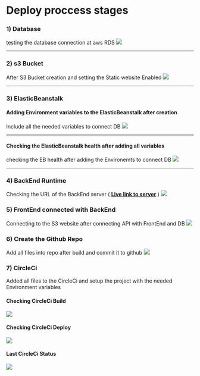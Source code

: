 # Deploy proccess stages

### 1) Database
testing the database connection at aws RDS
[![](https://burham.ml/snp/01.png)](https://burham.ml/snp/01.png)

----

### 2) s3 Bucket
After S3 Bucket creation and setting the Static website Enabled
[![](https://burham.ml/snp/02.png)](https://burham.ml/snp/02.png)

----

### 3) ElasticBeanstalk
#### Adding Environment variables to the ElasticBeanstalk after creation
Include all the needed variables to connect DB
[![](https://burham.ml/snp/03.png)](https://burham.ml/snp/03.png)

----

#### Checking the ElasticBeanstalk health after adding all variables
checking the EB health after adding the Environemts to connect DB
[![](https://burham.ml/snp/04.png)](https://burham.ml/snp/04.png)

----

### 4) BackEnd Runtime
Checking the URL of the BackEnd server ( **[Live link to server](http://udagram-api-dev.eba-q6dgcvjf.us-east-1.elasticbeanstalk.com/)** )
[![](https://burham.ml/snp/05.png)](https://burham.ml/snp/05.png)

### 5) FrontEnd connected with BackEnd
Connecting to the S3 website after connecting API with FrontEnd and DB
[![](https://burham.ml/snp/06.png)](https://burham.ml/snp/06.png)

### 6) Create the Github Repo
Add all files into repo after build and commit it to github 
[![](https://burham.ml/snp/07.png)](https://burham.ml/snp/07.png)

### 7) CircleCi
Added all files to the CircleCi and setup the project with the needed Environment variables
#### Checking CircleCi Build
[![](https://burham.ml/snp/09.png)](https://burham.ml/snp/08.png)

#### Checking CircleCi Deploy
[![](https://burham.ml/snp/09.png)](https://burham.ml/snp/09.png)


#### Last CircleCi Status
[![](https://burham.ml/snp/10.png)](https://burham.ml/snp/10.png)
